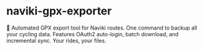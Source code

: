 # naviki-gpx-exporter
🚴 Automated GPX export tool for Naviki routes. One command to backup all your cycling data. Features OAuth2 auto-login, batch download, and incremental sync. Your rides, your files.
